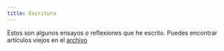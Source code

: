 ```yaml
---
title: Escritura
---
```


Estos son algunos ensayos o reflexiones que he escrito. Puedes encontrar artículos viejos en el [archivo](otros)